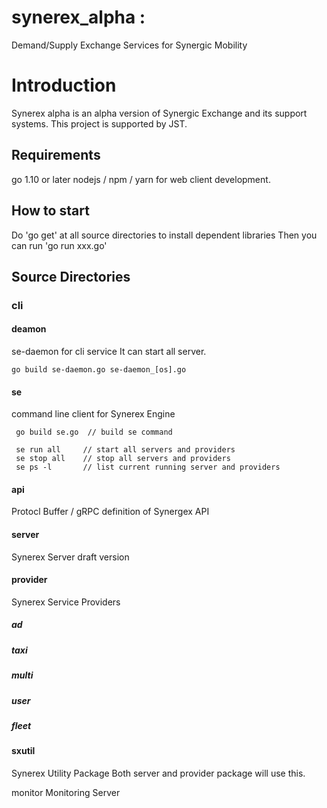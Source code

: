 # synerex_alpha :
Demand/Supply Exchange Services for Synergic Mobility

# Introduction
Synerex alpha is an alpha version of Synergic Exchange and its support systems.
This project is supported by JST.

## Requirements
go 1.10 or later
nodejs / npm / yarn for web client development.

## How to start
Do 'go get' at all source directories to install dependent libraries
Then you can run 'go run xxx.go'

## Source Directories

### cli
#### deamon
 se-daemon for cli service
  It can start all server.
 ```
 go build se-daemon.go se-daemon_[os].go
 ```


#### se
 command line client for Synerex Engine
```
 go build se.go  // build se command
 
 se run all     // start all servers and providers
 se stop all    // stop all servers and providers
 se ps -l       // list current running server and providers
```

#### api

Protocl Buffer / gRPC definition of Synergex API

#### server

Synerex Server draft version

#### provider

Synerex Service Providers

#####    ad

#####    taxi

#####    multi

#####    user

#####    fleet

#### sxutil

Synerex Utility Package Both server and provider package will
use this.

monitor Monitoring Server

